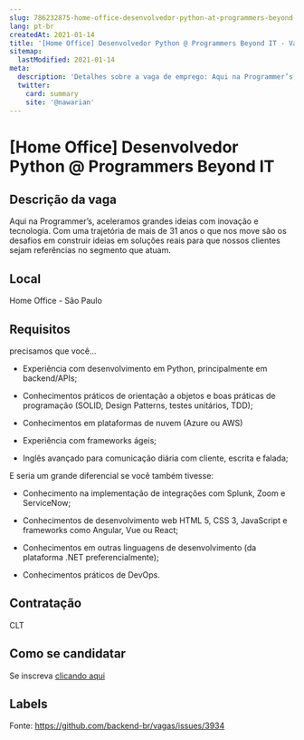 ```yaml
---
slug: 786232875-home-office-desenvolvedor-python-at-programmers-beyond-it
lang: pt-br
createdAt: 2021-01-14
title: '[Home Office] Desenvolvedor Python @ Programmers Beyond IT - Vaga de Emprego'
sitemap:
  lastModified: 2021-01-14
meta:
  description: 'Detalhes sobre a vaga de emprego: Aqui na Programmer’s, aceleramos grandes ideias com inovação e tecnologia. Com uma trajetória de mais de 31 anos o que nos move são os desafios em construir ideias em soluções reais para que nossos clientes sejam referências no segmento que atuam.'
  twitter:
    card: summary
    site: '@nawarian'
---
```


# [Home Office] Desenvolvedor Python @ Programmers Beyond IT

## Descrição da vaga

Aqui na Programmer’s, aceleramos grandes ideias com inovação e tecnologia. Com uma trajetória de mais de 31 anos o que nos move são os desafios em construir ideias em soluções reais para que nossos clientes sejam referências no segmento que atuam.

## Local

Home Office - São Paulo

## Requisitos

precisamos que você...

-  Experiência com desenvolvimento em Python, principalmente em backend/APIs;

- Conhecimentos práticos de orientação a objetos e boas práticas de programação (SOLID, Design Patterns, testes unitários, TDD);

- Conhecimentos em plataformas de nuvem (Azure ou AWS)

- Experiência com frameworks ágeis;

- Inglês avançado para comunicação diária com cliente, escrita e falada;

 

E seria um grande diferencial se você também tivesse:

- Conhecimento na implementação de integrações com Splunk, Zoom e ServiceNow;

- Conhecimentos de desenvolvimento web HTML 5, CSS 3, JavaScript e frameworks como Angular, Vue ou React;

- Conhecimentos em outras linguagens de desenvolvimento (da plataforma .NET preferencialmente);

- Conhecimentos práticos de DevOps.

## Contratação

CLT

## Como se candidatar

Se inscreva [clicando aqui](https://www.pyjobs.com.br/job/1985)

## Labels



Fonte: https://github.com/backend-br/vagas/issues/3934